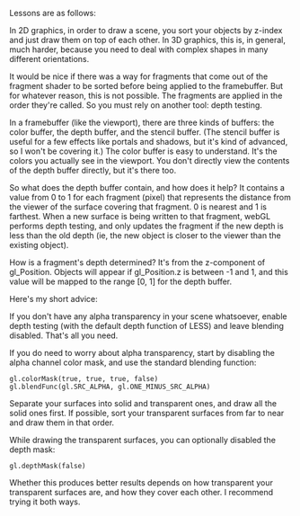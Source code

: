 Lessons are as follows:



In 2D graphics, in order to draw a scene, you sort your objects by z-index and just draw them on top
of each other. In 3D graphics, this is, in general, much harder, because you need to deal with
complex shapes in many different orientations.

It would be nice if there was a way for fragments that come out of the fragment shader to be sorted
before being applied to the framebuffer. But for whatever reason, this is not possible. The
fragments are applied in the order they're called. So you must rely on another tool: depth testing.

In a framebuffer (like the viewport), there are three kinds of buffers: the color buffer, the depth
buffer, and the stencil buffer. (The stencil buffer is useful for a few effects like portals and
shadows, but it's kind of advanced, so I won't be covering it.) The color buffer is easy to
understand. It's the colors you actually see in the viewport. You don't directly view the contents
of the depth buffer directly, but it's there too.

So what does the depth buffer contain, and how does it help? It contains a value from 0 to 1 for
each fragment (pixel) that represents the distance from the viewer of the surface covering that
fragment. 0 is nearest and 1 is farthest. When a new surface is being written to that fragment,
webGL performs depth testing, and only updates the fragment if the new depth is less than the old
depth (ie, the new object is closer to the viewer than the existing object).

How is a fragment's depth determined? It's from the z-component of gl_Position. Objects will appear
if gl_Position.z is between -1 and 1, and this value will be mapped to the range [0, 1] for the
depth buffer.


Here's my short advice:

If you don't have any alpha transparency in your scene whatsoever, enable depth testing (with the
default depth function of LESS) and leave blending disabled. That's all you need.

If you do need to worry about alpha transparency, start by disabling the alpha channel color mask,
and use the standard blending function:

    gl.colorMask(true, true, true, false)
	gl.blendFunc(gl.SRC_ALPHA, gl.ONE_MINUS_SRC_ALPHA)

Separate your surfaces into solid and transparent ones, and draw all the solid ones first. If
possible, sort your transparent surfaces from far to near and draw them in that order.

While drawing the transparent surfaces, you can optionally disabled the depth mask:

	gl.depthMask(false)

Whether this produces better results depends on how transparent your transparent surfaces are, and
how they cover each other. I recommend trying it both ways.

